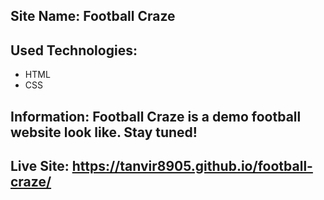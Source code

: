 ﻿## Site Name: Football Craze

## Used Technologies:

<ul>
    <li>HTML</li>
    <li>CSS</li>
</ul>

## Information: Football Craze is a demo football website look like. Stay tuned!

## Live Site: https://tanvir8905.github.io/football-craze/
